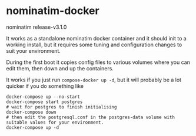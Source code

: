 # nominatim-docker

nominatim release-v3.1.0

It works as a standalone nominatim docker container and it should 
init to a working install, but it requires some tuning and
configuration changes to suit your environment.

During the first boot it copies config files to various volumes
where you can edit them, then down and up the containers.

It works if you just run `compose-docker up -d`, but it will probably
be a lot quicker if you do something like

```shell
docker-compose up --no-start
docker-compose start postgres
# wait for postgres to finish initialising
docker-compose down
# then edit the postgresql.conf in the postgres-data volume with suitable values for your environment.
docker-compose up -d

```
